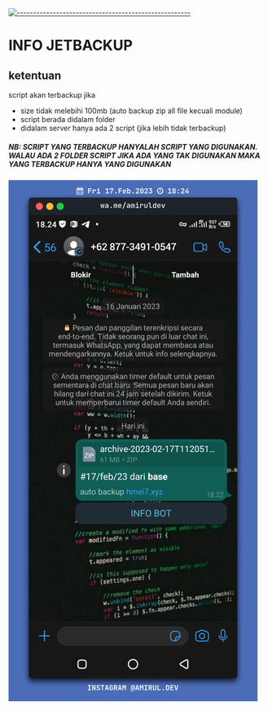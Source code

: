 [![-----------------------------------------------------](https://raw.githubusercontent.com/andreasbm/readme/master/assets/lines/colored.png)](#table-of-contents)
# INFO JETBACKUP

## ketentuan
script akan terbackup jika
- size tidak melebihi 100mb (auto backup zip all file kecuali module)
- script berada didalam folder
- didalam server hanya ada 2 script (jika lebih tidak terbackup)

##### NB: SCRIPT YANG TERBACKUP HANYALAH SCRIPT YANG DIGUNAKAN. WALAU ADA 2 FOLDER SCRIPT JIKA ADA YANG TAK DIGUNAKAN MAKA YANG TERBACKUP HANYA YANG DIGUNAKAN

<img src="ss.png">
